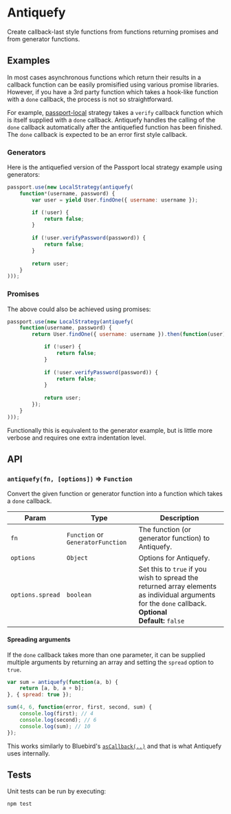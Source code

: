 # Antiquefy

Create callback-last style functions from functions returning promises and from generator functions.

## Examples

In most cases asynchronous functions which return their results in a callback function can be easily promisified using various promise libraries. However, if you have a 3rd party function which takes a hook-like function with a `done` callback, the process is not so straightforward.

For example, [passport-local](https://github.com/jaredhanson/passport-local) strategy takes a `verify` callback function which is itself supplied with a `done` callback. Antiquefy handles the calling of the `done` callback automatically after the antiquefied function has been finished. The `done` callback is expected to be an error first style callback.

### Generators

Here is the antiquefied version of the Passport local strategy example using generators:

```js
passport.use(new LocalStrategy(antiquefy(
	function*(username, password) {
		var user = yield User.findOne({ username: username });

		if (!user) {
			return false;
		}
		
		if (!user.verifyPassword(password)) {
			return false;
		}
		
		return user;
	}
)));
```
	
### Promises

The above could also be achieved using promises:

```js
passport.use(new LocalStrategy(antiquefy(
	function(username, password) {
		return User.findOne({ username: username }).then(function(user) {

			if (!user) {
				return false;
			}
		
			if (!user.verifyPassword(password)) {
				return false;
			}
		
			return user;
		});
	}
)));
```

Functionally this is equivalent to the generator example, but is little more verbose and requires one extra indentation level.

## API

### `antiquefy(fn, [options])` ⇒ `Function`

Convert the given function or generator function into a function which takes a `done` callback.

| Param | Type | Description |
| --- | --- | --- |
| `fn` | `Function` or `GeneratorFunction` | The function (or generator function) to Antiquefy. |
| `options` | `Object` | Options for Antiquefy. |
| `options.spread` | `boolean` | Set this to `true` if you wish to spread the returned array elements as individual arguments for the `done` callback.<br/>**Optional**<br/>**Default:** `false` |

#### Spreading arguments

If the `done` callback takes more than one parameter, it can be supplied multiple arguments by returning an array and setting the `spread` option to `true`.

```js
var sum = antiquefy(function(a, b) {
	return [a, b, a + b];
}, { spread: true });

sum(4, 6, function(error, first, second, sum) {
	console.log(first); // 4
	console.log(second); // 6
	console.log(sum); // 10
});
```

This works similarly to Bluebird's [`asCallback(..)`](http://bluebirdjs.com/docs/api/ascallback.html) and that is what Antiquefy uses internally.

## Tests

Unit tests can be run by executing:

	npm test
